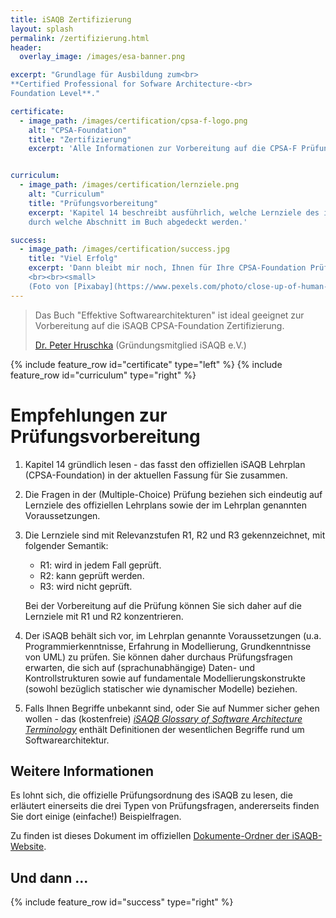 ```yaml
---
title: iSAQB Zertifizierung
layout: splash
permalink: /zertifizierung.html
header:
  overlay_image: /images/esa-banner.png

excerpt: "Grundlage für Ausbildung zum<br>
**Certified Professional for Sofware Architecture-<br>
Foundation Level**."

certificate:
  - image_path: /images/certification/cpsa-f-logo.png
    alt: "CPSA-Foundation"
    title: "Zertifizierung"
    excerpt: 'Alle Informationen zur Vorbereitung auf die CPSA-F Prüfung.'


curriculum:
  - image_path: /images/certification/lernziele.png
    alt: "Curriculum"
    title: "Prüfungsvorbereitung"
    excerpt: 'Kapitel 14 beschreibt ausführlich, welche Lernziele des iSAQB Lehrplans
    durch welche Abschnitt im Buch abgedeckt werden.'

success:
  - image_path: /images/certification/success.jpg
    title: "Viel Erfolg"
    excerpt: 'Dann bleibt mir noch, Ihnen für Ihre CPSA-Foundation Prüfung viel Erfolg zu wünschen!
    <br><br><small>
    (Foto von [Pixabay](https://www.pexels.com/photo/close-up-of-human-hand-327533/))</small>'
---
```


> Das Buch "Effektive Softwarearchitekturen" ist ideal geeignet zur
Vorbereitung auf die iSAQB CPSA-Foundation Zertifizierung.
>
> [Dr. Peter Hruschka](http://b-agile.de) (Gründungsmitglied iSAQB e.V.)


{% include feature_row id="certificate" type="left" %}
{% include feature_row id="curriculum" type="right" %}

# Empfehlungen zur Prüfungsvorbereitung

1. Kapitel 14 gründlich lesen - das fasst den offiziellen iSAQB Lehrplan
(CPSA-Foundation) in der aktuellen Fassung für Sie zusammen.

2. Die Fragen in der (Multiple-Choice) Prüfung beziehen sich eindeutig
auf Lernziele des offiziellen Lehrplans sowie der im Lehrplan genannten
Voraussetzungen.

3. Die Lernziele sind mit Relevanzstufen R1, R2 und R3 gekennzeichnet,
mit folgender Semantik:  
   * R1: wird in jedem Fall geprüft.
   * R2: kann geprüft werden.
   * R3: wird nicht geprüft.

    Bei der Vorbereitung auf die Prüfung können Sie sich daher auf die Lernziele
mit R1 und R2 konzentrieren.

4. Der iSAQB behält sich vor, im Lehrplan genannte Voraussetzungen
(u.a. Programmierkenntnisse, Erfahrung in Modellierung, Grundkenntnisse von UML)
zu prüfen. Sie können daher durchaus Prüfungsfragen erwarten, die sich auf
(sprachunabhängige) Daten- und Kontrollstrukturen sowie auf fundamentale
Modellierungskonstrukte (sowohl bezüglich statischer wie dynamischer Modelle) beziehen.

5. Falls Ihnen Begriffe unbekannt sind, oder Sie  auf Nummer sicher gehen wollen -
das (kostenfreie)
[_iSAQB Glossary of Software Architecture Terminology_](https://leanpub.com/isaqbglossary)
enthält Definitionen der wesentlichen Begriffe rund um Softwarearchitektur.


## Weitere Informationen

Es lohnt sich, die offizielle Prüfungsordnung des iSAQB zu lesen,
die erläutert einerseits die drei Typen von Prüfungsfragen, andererseits
finden Sie dort einige (einfache!) Beispielfragen.

Zu finden ist dieses Dokument im offiziellen
[Dokumente-Ordner der iSAQB-Website](http://www.isaqb.org/documents/).


## Und dann ...

{% include feature_row id="success" type="right" %}
